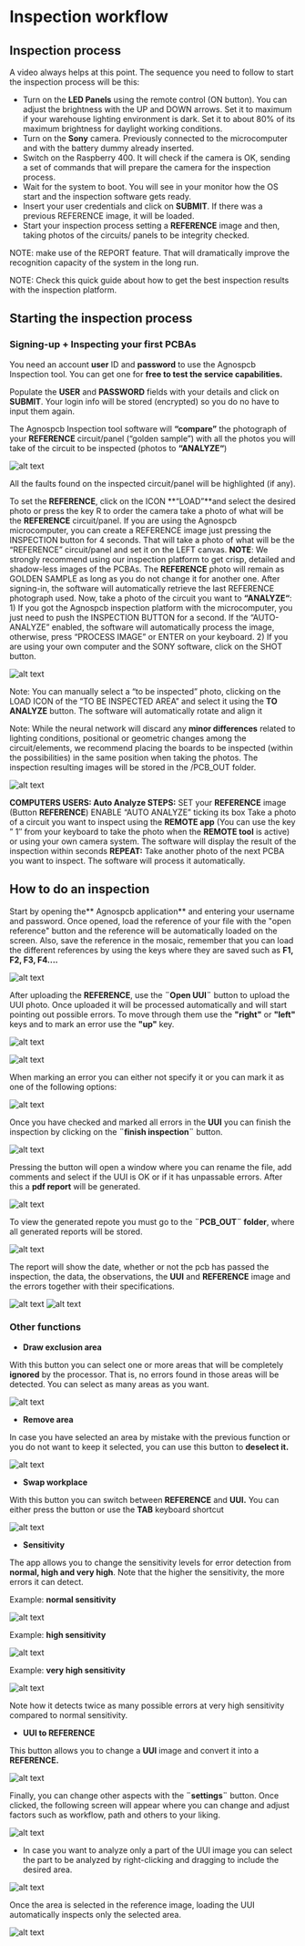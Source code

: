 # Inspection workflow

## Inspection process

A video always helps at this point. The sequence you need to follow to start the inspection process will be this:

- Turn on the **LED Panels** using the remote control (ON button). You can adjust the brightness with the UP and DOWN arrows. Set it to maximum if your warehouse lighting environment is dark. Set it to about 80% of its maximum brightness for daylight working conditions.
- Turn on the **Sony** camera. Previously connected to the microcomputer and with the battery dummy already inserted.
- Switch on the Raspberry 400. It will check if the camera is OK, sending a set of commands that will prepare the camera for the inspection process.
- Wait for the system to boot. You will see in your monitor how the OS start and the inspection software gets ready.
- Insert your user credentials and click on **SUBMIT**. If there was a previous REFERENCE image, it will be loaded.
- Start your inspection process setting a **REFERENCE** image and then, taking photos of the circuits/ panels to be integrity checked.
​

<Note> NOTE: make use of the REPORT feature. That will dramatically improve the recognition capacity of the system in the long run.</Note>

<Note> NOTE: Check this quick guide about how to get the best inspection results with the inspection platform.</Note>

## Starting the inspection process


### **Signing-up + Inspecting your first PCBAs**

You need an account **user** ID and **password** to use the Agnospcb Inspection tool. You can get one for **free to test the service capabilities​.**

Populate the **USER** and **PASSWORD** fields with your details and click on **SUBMIT**. Your login info will be stored (encrypted) so you do no have to input them again.

The Agnospcb Inspection tool software will **“compare”** the photograph of your **REFERENCE** circuit/panel (“golden sample”) with all the photos you will take of the circuit to be inspected (photos to **“ANALYZE“**)

![alt text](assets/image.png)

All the faults found on the inspected circuit/panel will be highlighted (if any).

To set the **REFERENCE**, click on the ICON **“LOAD”**and select the desired photo or press the key R to order the camera take a photo of what will be the **REFERENCE** circuit/panel. If you are using the Agnospcb microcomputer, you can create a REFERENCE image just pressing the INSPECTION button for 4 seconds. That will take a photo of what will be the “REFERENCE” circuit/panel and set it on the LEFT canvas. **NOTE**: We strongly recommend using our inspection platform to get crisp, detailed and shadow-less images of the PCBAs. The **REFERENCE** photo will remain as GOLDEN SAMPLE as long as you do not change it for another one. After signing-in, the software will automatically retrieve the last REFERENCE photograph used. Now, take a photo of the circuit you want to **“ANALYZE“**: 1) If you got the Agnospcb inspection platform with the microcomputer, you just need to push the INSPECTION BUTTON for a second. If the “AUTO-ANALYZE” enabled, the software will automatically process the image, otherwise, press “PROCESS IMAGE” or ENTER on your keyboard. 2) If you are using your own computer and the SONY software, click on the SHOT button.

![alt text](assets/shot-button.PNG)


<Note> Note: You can manually select a “to be inspected” photo, clicking on the LOAD ICON of the “TO BE INSPECTED AREA” and select it using the **TO ANALYZE** button. The software will automatically rotate and align it</Note>

<Note> Note: While the neural network will discard any **minor differences** related to lighting conditions, positional or geometric changes among the circuit/elements, we recommend placing the boards to be inspected (within the possibilities) in the same position when taking the photos. The inspection resulting images will be stored in the /PCB_OUT folder.</Note>

![alt text](assets/111.PNG)

**COMPUTERS USERS: Auto Analyze STEPS:**
SET your **REFERENCE** image (Button **REFERENCE**)
ENABLE “AUTO ANALYZE” ticking its box
Take a photo of a circuit you want to inspect using the **REMOTE app** (You can use the key ” 1″ from your keyboard to take the photo when the **REMOTE tool** is active) or using your own camera system.
The software will display the result of the inspection within seconds
**REPEAT:** Take another photo of the next PCBA you want to inspect. The software will process it automatically.

## How to do an inspection

Start by opening the** Agnospcb application** and entering your username and password. Once opened, load the reference of your file with the "open reference" button and the reference will be automatically loaded on the screen. Also, save the reference in the mosaic, remember that you can load the different references by using the keys where they are saved such as **F1, F2, F3, F4....**

![alt text](assets/Open-reference.PNG)

After uploading the **REFERENCE**, use the **¨Open UUI¨** button to upload the UUI photo. Once uploaded it will be processed automatically and will start pointing out possible errors. To move through them use the **"right"** or **"left"** keys and to mark an error use the **"up"** key.

![alt text](assets/Open-UUI.PNG)

![alt text](assets/ERRORS.png)

When marking an error you can either not specify it or you can mark it as one of the following options:

![alt text](assets/SELECT-FAULT.png)

Once you have checked and marked all errors in the **UUI** you can finish the inspection by clicking on the **¨finish inspection¨** button.

![alt text](assets/finish-inspection-button.png)

Pressing the button will open a window where you can rename the file, add comments and select if the UUI is OK or if it has unpassable errors. After this a **pdf report** will be generated.

![alt text](assets/GENERATE-REPORT.png)

To view the generated repote you must go to the **¨PCB_OUT¨ folder**, where all generated reports will be stored.

![alt text](assets/PCB-OUT.png)

The report will show the date, whether or not the pcb has passed the inspection, the data, the observations, the **UUI** and **REFERENCE** image and the errors together with their specifications.

![alt text](assets/REPORT1.png)
![alt text](assets/REPORT2.png)

### Other functions 

- **Draw exclusion area**

With this button you can select one or more areas that will be completely **ignored** by the processor. That is, no errors found in those areas will be detected. You can select as many areas as you want. 

![alt text](assets/exclusion-area.png)

- **Remove area**

In case you have selected an area by mistake with the previous function or you do not want to keep it selected, you can use this button to **deselect it.**

![alt text](assets/erase.PNG)

- **Swap workplace**

With this button you can switch between **REFERENCE** and **UUI.** You can either press the button or use the **TAB** keyboard shortcut

![alt text](assets/swap.PNG)

- **Sensitivity**

The app allows you to change the sensitivity levels for error detection from **normal, high and very high**. Note that the higher the sensitivity, the more errors it can detect.

Example: **normal sensitivity**

![alt text](assets/normal-sensitivity.png)

Example: **high sensitivity**

![alt text](assets/high-sensitivity.png)

Example: **very high sensitivity**

![alt text](assets/very-high-sensitivity.png)

Note how it detects twice as many possible errors at very high sensitivity compared to normal sensitivity.

- **UUI to REFERENCE**

This button allows you to change a **UUI** image and convert it into a **REFERENCE.**

![alt text](assets/UUI-to-REF.png)

Finally, you can change other aspects with the **¨settings¨** button. Once clicked, the following screen will appear where you can change and adjust factors such as workflow, path and others to your liking.

![alt text](assets/settings.2.png)

- In case you want to analyze only a part of the UUI image you can select the part to be analyzed by right-clicking and dragging to include the desired area.

![alt text](assets/reference-area.png)

Once the area is selected in the reference image, loading the UUI automatically inspects only the selected area.

![alt text](assets/UUI-area.png)